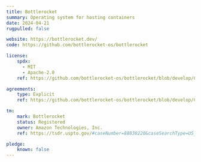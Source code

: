 ```yaml
---
title: Bottlerocket
summary: Operating system for hosting containers
date: 2024-04-21
rugpulled: false

website: https://bottlerocket.dev/
code: https://github.com/bottlerocket-os/bottlerocket

license:
    spdx:
      - MIT
      - Apache-2.0
    ref: https://github.com/bottlerocket-os/bottlerocket/blob/develop/COPYRIGHT

agreements:
    type: Explicit
    ref: https://github.com/bottlerocket-os/bottlerocket/blob/develop/COPYRIGHT

tm:
    mark: Bottlerocket
    status: Registered
    owner: Amazon Technologies, Inc.
    ref: https://tsdr.uspto.gov/#caseNumber=88838220&caseSearchType=US_APPLICATION&caseType=DEFAULT&searchType=statusSearch

pledge:
    known: false
---
```

